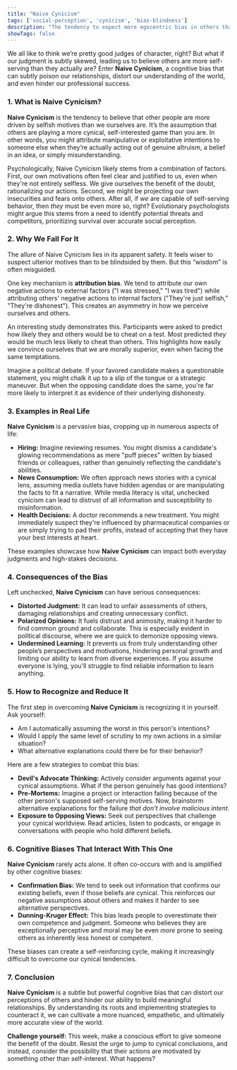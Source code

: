 ```yaml
---
title: "Naive Cynicism"
tags: ['social-perception', 'cynicism', 'bias-blindness']
description: "The tendency to expect more egocentric bias in others than in oneself."
showTags: false
---
```



We all like to think we’re pretty good judges of character, right? But what if our judgment is subtly skewed, leading us to believe others are more self-serving than they actually are? Enter **Naive Cynicism**, a cognitive bias that can subtly poison our relationships, distort our understanding of the world, and even hinder our professional success.

### 1. What is Naive Cynicism?

**Naive Cynicism** is the tendency to believe that other people are more driven by selfish motives than we ourselves are. It’s the assumption that others are playing a more cynical, self-interested game than you are. In other words, you might attribute manipulative or exploitative intentions to someone else when they’re actually acting out of genuine altruism, a belief in an idea, or simply misunderstanding.

Psychologically, Naive Cynicism likely stems from a combination of factors. First, our own motivations often feel clear and justified to us, even when they're not entirely selfless. We give ourselves the benefit of the doubt, rationalizing our actions. Second, we might be projecting our own insecurities and fears onto others. After all, if *we* are capable of self-serving behavior, then *they* must be even more so, right? Evolutionary psychologists might argue this stems from a need to identify potential threats and competitors, prioritizing survival over accurate social perception.

### 2. Why We Fall For It

The allure of Naive Cynicism lies in its apparent safety. It feels wiser to suspect ulterior motives than to be blindsided by them. But this “wisdom” is often misguided.

One key mechanism is **attribution bias**. We tend to attribute our own negative actions to external factors ("I was stressed," "I was tired") while attributing others' negative actions to internal factors ("They're just selfish," "They're dishonest"). This creates an asymmetry in how we perceive ourselves and others.

An interesting study demonstrates this. Participants were asked to predict how likely they and others would be to cheat on a test. Most predicted *they* would be much less likely to cheat than others. This highlights how easily we convince ourselves that we are morally superior, even when facing the same temptations.

Imagine a political debate. If your favored candidate makes a questionable statement, you might chalk it up to a slip of the tongue or a strategic maneuver. But when the opposing candidate does the same, you're far more likely to interpret it as evidence of their underlying dishonesty.

### 3. Examples in Real Life

**Naive Cynicism** is a pervasive bias, cropping up in numerous aspects of life:

*   **Hiring:** Imagine reviewing resumes. You might dismiss a candidate's glowing recommendations as mere "puff pieces" written by biased friends or colleagues, rather than genuinely reflecting the candidate's abilities.
*   **News Consumption:** We often approach news stories with a cynical lens, assuming media outlets have hidden agendas or are manipulating the facts to fit a narrative. While media literacy is vital, unchecked cynicism can lead to distrust of all information and susceptibility to misinformation.
*   **Health Decisions:** A doctor recommends a new treatment. You might immediately suspect they're influenced by pharmaceutical companies or are simply trying to pad their profits, instead of accepting that they have your best interests at heart.

These examples showcase how **Naive Cynicism** can impact both everyday judgments and high-stakes decisions.

### 4. Consequences of the Bias

Left unchecked, **Naive Cynicism** can have serious consequences:

*   **Distorted Judgment:** It can lead to unfair assessments of others, damaging relationships and creating unnecessary conflict.
*   **Polarized Opinions:** It fuels distrust and animosity, making it harder to find common ground and collaborate. This is especially evident in political discourse, where we are quick to demonize opposing views.
*   **Undermined Learning:** It prevents us from truly understanding other people’s perspectives and motivations, hindering personal growth and limiting our ability to learn from diverse experiences. If you assume everyone is lying, you'll struggle to find reliable information to learn anything.

### 5. How to Recognize and Reduce It

The first step in overcoming **Naive Cynicism** is recognizing it in yourself. Ask yourself:

*   Am I automatically assuming the worst in this person's intentions?
*   Would I apply the same level of scrutiny to my own actions in a similar situation?
*   What alternative explanations could there be for their behavior?

Here are a few strategies to combat this bias:

*   **Devil's Advocate Thinking:** Actively consider arguments against your cynical assumptions. What if the person genuinely has good intentions?
*   **Pre-Mortems:** Imagine a project or interaction failing because of the other person's supposed self-serving motives. Now, brainstorm alternative explanations for the failure *that don't involve malicious intent*.
*   **Exposure to Opposing Views:** Seek out perspectives that challenge your cynical worldview. Read articles, listen to podcasts, or engage in conversations with people who hold different beliefs.

### 6. Cognitive Biases That Interact With This One

**Naive Cynicism** rarely acts alone. It often co-occurs with and is amplified by other cognitive biases:

*   **Confirmation Bias:** We tend to seek out information that confirms our existing beliefs, even if those beliefs are cynical. This reinforces our negative assumptions about others and makes it harder to see alternative perspectives.
*   **Dunning-Kruger Effect:** This bias leads people to overestimate their own competence and judgment. Someone who believes they are exceptionally perceptive and moral may be even *more* prone to seeing others as inherently less honest or competent.

These biases can create a self-reinforcing cycle, making it increasingly difficult to overcome our cynical tendencies.

### 7. Conclusion

**Naive Cynicism** is a subtle but powerful cognitive bias that can distort our perceptions of others and hinder our ability to build meaningful relationships. By understanding its roots and implementing strategies to counteract it, we can cultivate a more nuanced, empathetic, and ultimately more accurate view of the world.

**Challenge yourself:** This week, make a conscious effort to give someone the benefit of the doubt. Resist the urge to jump to cynical conclusions, and instead, consider the possibility that their actions are motivated by something other than self-interest. What happens?

